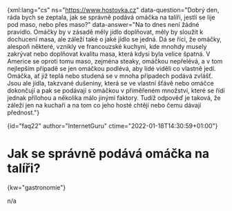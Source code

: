 
{xml:lang="cs" ns="https://www.hostovka.cz" data-question="Dobrý den, ráda bych se zeptala, jak se správně podává omáčka na talíři, jestli se lije pod maso, nebo přes maso?" data-answer="Na to dnes není žádné pravidlo. Omáčky by v zásadě měly jídlo doplňovat, měly by sloužit k dochucení masa, ale záleží také o jaké jídlo se jedná. Dá se říci, že omáčky, alespoň některé, vznikly ve francouzské kuchyni, kde mnohdy musely zakrývat nebo doplňovat kvalitu masa, která kdysi byla velice špatná. V Americe se oproti tomu maso, zejména steaky, omáčkou nepřelévá, a v tom nejlepším případě se jen omáčkou podlévá, aby lidé viděli co vlastně jedí. Omáčka, ať již teplá nebo studená se v mnoha případech podává zvlášť. Jsou ale jídla, takzvané dušeniny, která se ve vlastní šťávě nebo omáčce dokončují a pak se podávají s omáčkou v přiměřeném množství, které se řídí jednak přílohou a několika málo jinými faktory. Tudíž odpověď je taková, že záleží jen na kuchaři a na tom co jeho hosté chtějí nebo čemu dávají přednost."}

{id="faq22" author="InternetGuru" ctime="2022-01-18T14:30:59+01:00"}

# Jak se správně podává omáčka na talíři?

{kw="gastronomie"}

n/a

